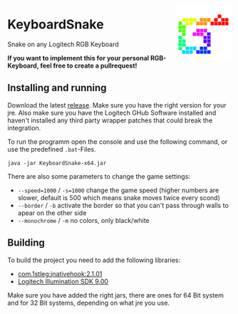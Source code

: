 <p><img align="right" width="128" height="128" src="icon.png"></p> 

#  KeyboardSnake
Snake on any Logitech RGB Keyboard

**If you want to implement this for your personal RGB-Keyboard, feel free to create a pullrequest!**

## Installing and running

Download the latest [release](https://github.com/joblo2213/KeyboardSnake/releases). Make sure you have the right version for your jre.
Also make sure you have the Logitech GHub Software installed and haven't installed any third party wrapper patches that could break the integration.

To run the programm open the console and use the following command, or use the predefined `.bat`-Files.
```
java -jar KeyboardSnake-x64.jar 
```

There are also some parameters to change the game settings:
 * `--speed=1000` / `-s=1000` change the game speed (higher numbers are slower, default is 500 which means snake moves twice every scond)
 * `--border` / `-b` activate the border so that you can't pass through walls to apear on the other side
 * `--monochrome` / `-m` no colors, only black/white
 
## Building 
To build the project you need to add the following libraries:
 * [com.1stleg:jnativehook:2.1.01](https://github.com/kwhat/jnativehook)
 * [Logitech Illumination SDK 9.00](https://www.logitechg.com/de-de/innovation/developer-lab.html)
 
Make sure you have added the right jars, there are ones for 64 Bit system and for 32 Bit systems, depending on what jre you use.


